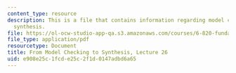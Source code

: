 ```yaml
---
content_type: resource
description: This is a file that contains information regarding model checking to
  synthesis.
file: https://ol-ocw-studio-app-qa.s3.amazonaws.com/courses/6-820-fundamentals-of-program-analysis-fall-2015/e908e25c1fcde25c2f1d0147adbd6a65_MIT6_820F15_L26.pdf
file_type: application/pdf
resourcetype: Document
title: From Model Checking to Synthesis, Lecture 26
uid: e908e25c-1fcd-e25c-2f1d-0147adbd6a65
---
```

